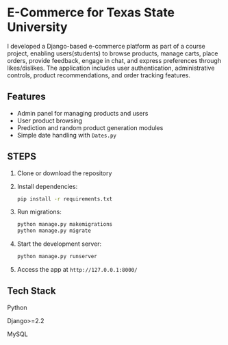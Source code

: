 # E-Commerce for Texas State University
I developed a Django-based e-commerce platform as part of a course project, enabling users(students) to browse products, manage carts, place orders, provide feedback, engage in chat, and express preferences through likes/dislikes. The application includes user authentication, administrative controls, product recommendations, and order tracking features.

## Features

- Admin panel for managing products and users
- User product browsing
- Prediction and random product generation modules
- Simple date handling with `Dates.py`

## STEPS

1. Clone or download the repository
2. Install dependencies:

    ```bash
    pip install -r requirements.txt
    ```

3. Run migrations:

    ```bash
    python manage.py makemigrations
    python manage.py migrate
    ```

4. Start the development server:

    ```bash
    python manage.py runserver
    ```

5. Access the app at `http://127.0.0.1:8000/`


## Tech Stack

Python

Django>=2.2

MySQL
